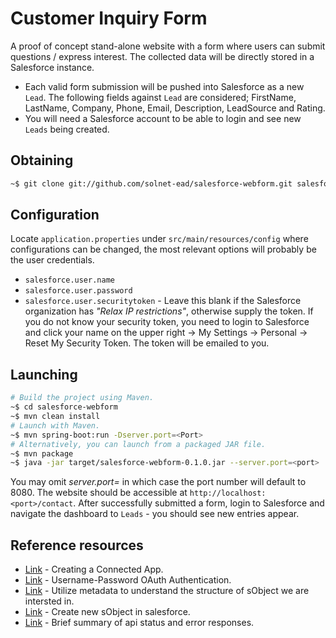 # Customer Inquiry Form 
A proof of concept stand-alone website with a form where users can submit questions / express interest. The collected data will be directly stored in a Salesforce instance.

* Each valid form submission will be pushed into Salesforce as a new `Lead`. The following fields against `Lead` are considered; FirstName, LastName, Company, Phone, Email, Description, LeadSource and Rating.
* You will need a Salesforce account to be able to login and see new `Leads` being created.


## Obtaining
```sh
~$ git clone git://github.com/solnet-ead/salesforce-webform.git salesforce-webform
```


## Configuration
Locate `application.properties` under `src/main/resources/config` where configurations can be changed, the most relevant options will probably be the user credentials.
* `salesforce.user.name`
* `salesforce.user.password`
* `salesforce.user.securitytoken` - Leave this blank if the Salesforce organization has *"Relax IP restrictions"*, otherwise supply the token. If you do not know your security token, you need to login to Salesforce and click your name on the upper right -> My Settings -> Personal -> Reset My Security Token. The token will be emailed to you.


## Launching
```sh
# Build the project using Maven.
~$ cd salesforce-webform
~$ mvn clean install
# Launch with Maven.
~$ mvn spring-boot:run -Dserver.port=<Port>
# Alternatively, you can launch from a packaged JAR file.
~$ mvn package
~$ java -jar target/salesforce-webform-0.1.0.jar --server.port=<port>
```

You may omit *server.port=<Port>* in which case the port number will default to 8080. The website should be accessible at `http://localhost:<port>/contact`. After successfully submitted a form, login to Salesforce and navigate the dashboard to `Leads` - you should see new entries appear.


## Reference resources
* [Link](https://help.salesforce.com/apex/HTViewHelpDoc?id=connected_app_create.htm&language=en_US) - Creating a Connected App.
* [Link](https://developer.salesforce.com/docs/atlas.en-us.api_rest.meta/api_rest/intro_understanding_username_password_oauth_flow.htm) - Username-Password OAuth Authentication.
* [Link](https://developer.salesforce.com/docs/atlas.en-us.api_rest.meta/api_rest/using_resources_working_with_object_metadata.htm) - Utilize metadata to understand the structure of sObject we are intersted in.
* [Link](https://developer.salesforce.com/docs/atlas.en-us.api_rest.meta/api_rest/dome_sobject_create.htm) - Create new sObject in salesforce.
* [Link](https://developer.salesforce.com/docs/atlas.en-us.api_rest.meta/api_rest/errorcodes.htm) - Brief summary of api status and error responses.

